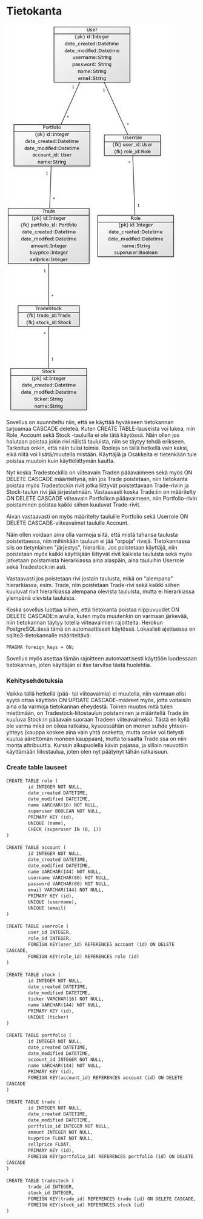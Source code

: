 # Tietokanta
![Tietokantakuvaus](https://raw.githubusercontent.com/kordaniel/oskari/master/documentation/db/db_schema_vko6.jpg)  

Sovellus on suunniteltu niin, että se käyttää hyväkseen tietokannan tarjoamaa CASCADE deleteä. Kuten CREATE TABLE-lauseista voi lukea, niin Role, Account sekä Stock -tauluilla ei ole tätä käytössä. Näin ollen jos halutaan poistaa jokin rivi näistä tauluista, niin se täytyy tehdä erikseen. Tarkoitus onkin, että näin tulisi toimia. Rooleja on tällä hetkellä vain kaksi, eikä niitä voi lisätä/muutella mistään. Käyttäjiä ja Osakkeita ei tietenkään tule poistaa muutoin kuin käyttöliittymän kautta.

Nyt koska Tradestockilla on viiteavain Traden pääavaimeen sekä myös ON DELETE CASCADE määriteltynä, niin jos Trade poistetaan, niin tietokanta poistaa myös Tradestockin rivit jotka liittyvät poistettavaan Trade-riviin ja Stock-taulun rivi jää järjestelmään. Vastaavasti koska Trade:iin on määritelty ON DELETE CASCADE viiteavain Portfolio:n pääavaimeen, niin Portfolio-rivin poistaminen poistaa kaikki siihen kuuluvat Trade-rivit.

Aivan vastaavasti on myös määritelty tauluille Portfolio sekä Userrole ON DELETE CASCADE-viiteavaimet taululle Account.  

Näin ollen voidaan aina olla varmoja siitä, että mistä tahansa taulusta poistettaessa, niin mihinkään tauluun ei jää "orpoja" rivejä. Tietokannassa siis on tietynlainen "järjestys", hierarkia. Jos poistetaan käyttäjä, niin poistetaan myös kaikki käyttäjään liittyvät rivit kaikista tauluista sekä myös jatketaan poistamista hierarkiassa aina alaspäin, aina tauluihin Userrole sekä Tradestock:iin asti.  

Vastaavasti jos poistetaan rivi jostain taulusta, mikä on "alempana" hierarkiassa, esim. Trade, niin poistetaan Trade-rivi sekä kaikki siihen kuuluvat rivit hierarkiassa alempana olevista tauluista, mutta ei hierarkiassa ylempänä olevista tauluista.  

Koska sovellus luottaa siihen, että tietokanta poistaa riippuvuudet ON DELETE CASCADE:n avulla, kuten myös muutenkin on varmaan järkevää, niin tietokannan täytyy totella viiteavaimien rajoitteita. Herokun PostgreSQL:ässä tämä on automaattisesti käytössä. Lokaalisti ajettaessa on sqlite3-tietokannalle määriteltävä:  
```
PRAGMA foreign_keys = ON;
```  
Sovellus myös asettaa tämän rajoitteen automaattisesti käyttöön luodessaan tietokannan, joten käyttäjän ei itse tarvitse tästä huolehtia.

### Kehitysehdotuksia  
Vaikka tällä hetkellä (pää- tai viiteavaimia) ei muutella, niin varmaan olisi syytä ottaa käyttöön ON UPDATE CASCADE-määreet myös, jotta voitaisiin aina olla varmoja tietokannan eheydestä. Toinen muutos mitä tulen miettimään, on Tradestock-liitostaulun poistaminen ja määritellä Trade:iin kuuluva Stock:in pääavain suoraan Tradeen viiteavaimeksi. Tästä en kyllä ole varma mikä on oikea ratkaisu, kyseessähän on monen suhde yhteen-yhteys (kauppa koskee aina vain yhtä osaketta, mutta osake voi tietysti kuulua äärettömän moneen kauppaan), mutta toisaalta Trade:ssa on niin monta attribuuttia. Kurssin alkupuolella kävin pajassa, ja silloin neuvottiin käyttämään liitostaulua, joten olen nyt päätynyt tähän ratkaisuun.  

### Create table lauseet
```
CREATE TABLE role (
        id INTEGER NOT NULL,
        date_created DATETIME,
        date_modified DATETIME,
        name VARCHAR(16) NOT NULL,
        superuser BOOLEAN NOT NULL,
        PRIMARY KEY (id),
        UNIQUE (name),
        CHECK (superuser IN (0, 1))
)

CREATE TABLE account (
        id INTEGER NOT NULL,
        date_created DATETIME,
        date_modified DATETIME,
        name VARCHAR(144) NOT NULL,
        username VARCHAR(80) NOT NULL,
        password VARCHAR(80) NOT NULL,
        email VARCHAR(144) NOT NULL,
        PRIMARY KEY (id),
        UNIQUE (username),
        UNIQUE (email)
)

CREATE TABLE userrole (
        user_id INTEGER,
        role_id INTEGER,
        FOREIGN KEY(user_id) REFERENCES account (id) ON DELETE CASCADE,
        FOREIGN KEY(role_id) REFERENCES role (id)
)

CREATE TABLE stock (
        id INTEGER NOT NULL,
        date_created DATETIME,
        date_modified DATETIME,
        ticker VARCHAR(16) NOT NULL,
        name VARCHAR(144) NOT NULL,
        PRIMARY KEY (id),
        UNIQUE (ticker)
)

CREATE TABLE portfolio (
        id INTEGER NOT NULL,
        date_created DATETIME,
        date_modified DATETIME,
        account_id INTEGER NOT NULL,
        name VARCHAR(144) NOT NULL,
        PRIMARY KEY (id),
        FOREIGN KEY(account_id) REFERENCES account (id) ON DELETE CASCADE
)

CREATE TABLE trade (
        id INTEGER NOT NULL,
        date_created DATETIME,
        date_modified DATETIME,
        portfolio_id INTEGER NOT NULL,
        amount INTEGER NOT NULL,
        buyprice FLOAT NOT NULL,
        sellprice FLOAT,
        PRIMARY KEY (id),
        FOREIGN KEY(portfolio_id) REFERENCES portfolio (id) ON DELETE CASCADE
)

CREATE TABLE tradestock (
        trade_id INTEGER,
        stock_id INTEGER,
        FOREIGN KEY(trade_id) REFERENCES trade (id) ON DELETE CASCADE,
        FOREIGN KEY(stock_id) REFERENCES stock (id)
)
```  
